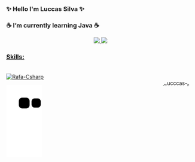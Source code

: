 ### ✨ Hello I'm Luccas Silva ✨
### ☕ I’m currently learning Java ☕ 

<div align="center">
  <a href="https://github.com/Luccas-Silva">
  <img height="150em" src="https://github-readme-stats.vercel.app/api?username=Luccas-Silva&show_icons=true&theme=dracula&include_all_commits=true&count_private=true"/>
  <img height="150em" src="https://github-readme-stats.vercel.app/api/top-langs/?username=Luccas-Silva&layout=compact&langs_count=7&theme=dracula"/>
</div>

### Skills: 
<div style="display: inline_block"><br>
  <img align="center" alt="Rafa-Csharp" height="75" width="75" src="https://cdn.jsdelivr.net/gh/devicons/devicon/icons/java/java-plain.svg" />
</div> 

<img align="right" alt="Lucccas-pic" height="100" style="border-radius:50px;" src="https://cdn.discordapp.com/attachments/817202921355739137/943297883208310894/Design_sem_nome.gif"/>

![Snake animation](https://github.com/Luccas-Silva/Luccas-Silva/blob/output/github-contribution-grid-snake.svg)



